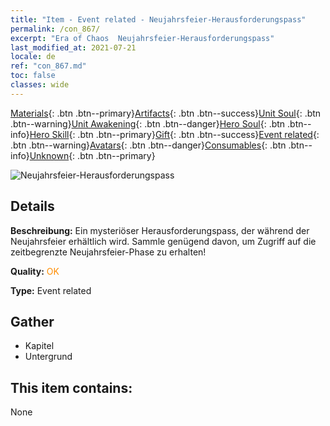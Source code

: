 ```yaml
---
title: "Item - Event related - Neujahrsfeier-Herausforderungspass"
permalink: /con_867/
excerpt: "Era of Chaos  Neujahrsfeier-Herausforderungspass"
last_modified_at: 2021-07-21
locale: de
ref: "con_867.md"
toc: false
classes: wide
---
```

 [Materials](/ItemsDE/){: .btn .btn--primary}[Artifacts](/ItemsDE/Artifacts/){: .btn .btn--success}[Unit Soul](/ItemsDE/UnitSoul/){: .btn .btn--warning}[Unit Awakening](/ItemsDE/UnitAwakening/){: .btn .btn--danger}[Hero Soul](/ItemsDE/HeroSoul/){: .btn .btn--info}[Hero Skill](/ItemsDE/HeroSkill/){: .btn .btn--primary}[Gift](/ItemsDE/Gift/){: .btn .btn--success}[Event related](/ItemsDE/Events/){: .btn .btn--warning}[Avatars](/ItemsDE/Avatars/){: .btn .btn--danger}[Consumables](/ItemsDE/Consumables/){: .btn .btn--info}[Unknown](/ItemsDE/Unknown/){: .btn .btn--primary}

 ![Neujahrsfeier-Herausforderungspass](/images/t/i_31046.png)

## Details
 **Beschreibung:** Ein mysteriöser Herausforderungspass, der während der Neujahrsfeier erhältlich wird. Sammle genügend davon, um Zugriff auf die zeitbegrenzte Neujahrsfeier-Phase zu erhalten!

 **Quality:** <span style="color: #FF8C00">OK</span>

 **Type:** Event related

## Gather

*    Kapitel 
*    Untergrund 

## This item contains:

  None

